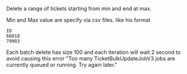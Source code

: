 Delete a range of tickets starting from min and end at max. 

Min and Max value are specify via csv files. like his format 
```
ID
66010
79903
```

Each batch delete has size 100 and each iteration will wait 2 second to avoid causing this error "Too many TicketBulkUpdateJobV3 jobs are currently queued or running. Try again later."
